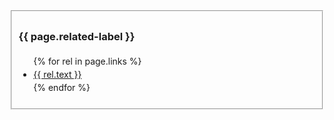 <link rel="stylesheet" href="/assets/css/prototype/fieldset.scss">
<div class="related-list">
    <fieldset class="related_info" style="line-height:1.5;">
        <h3>{{ page.related-label }}</h3>
            <ul>
                {% for rel in page.links %}
                <li>
                    <a href="{{ rel.link }}">{{ rel.text }}</a>
                </li>
                {% endfor %}
            </ul>
    </fieldset>
</div>